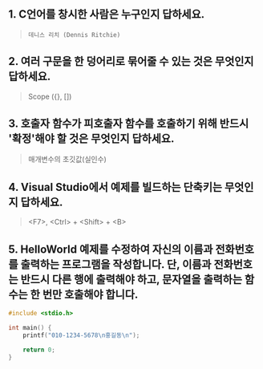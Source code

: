 ## 1. C언어를 창시한 사람은 누구인지 답하세요.

>     데니스 리치 (Dennis Ritchie)

## 2. 여러 구문을 한 덩어리로 묶어줄 수 있는 것은 무엇인지 답하세요.

> Scope ({}, [])

## 3. 호출자 함수가 피호출자 함수를 호출하기 위해 반드시 '확정'해야 할 것은 무엇인지 답하세요.

> 매개변수의 초깃값(실인수)

## 4. Visual Studio에서 예제를 빌드하는 단축키는 무엇인지 답하세요.

> \<F7>, \<Ctrl> + \<Shift> + \<B>

## 5. HelloWorld 예제를 수정하여 자신의 이름과 전화번호를 출력하는 프로그램을 작성합니다. 단, 이름과 전화번호는 반드시 다른 행에 출력해야 하고, 문자열을 출력하는 함수는 한 번만 호출해야 합니다.

```c
#include <stdio.h>

int main() {
	printf("010-1234-5678\n홍길동\n");

	return 0;
}
```

